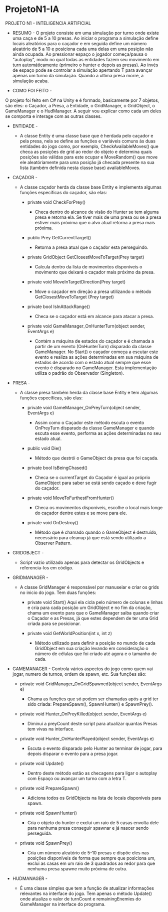 # ProjetoN1-IA

PROJETO N1 - INTELIGENCIA ARTIFICIAL

- RESUMO -
O projeto consiste em uma simulação por turno onde existe uma caça e de 5 a 10 presas. Ao iniciar o programa a simulação define locais aleatórios para o caçador e em seguida define um número aleatório de 5 a 10 e posiciona cada uma delas em uma posição não ainda ocupada. Ao pressionar espaço o jogador começa/pausa o "autoplay", modo no qual todas as entidades fazem seu movimento em turn automáticamente (primeiro o hunter e depois as presas). Ao invés de espaço pode se controlar a simulação apertando T para avançar apenas um turno da simulação. Quando a ultima presa morre, a simulação acaba.

- COMO FOI FEITO -

O projeto foi feito em C# na Unity e é formado, basicamente por 7 objetos, são eles: o Caçador, a Presa, a Entidade, o GridManager, o GridObject, o GameManager e o HudManager. A seguir vou explicar como cada um deles se comporta e interage com as outras classes.

- ENTIDADE -
  - A classe Entity é uma classe base que é herdada pelo caçador e pela presa, nela se define as funções e variáveis comuns às duas entidades do jogo como, por exemplo, CheckAvailableMoves() que checa as posições de grid ao redor do objeto e determina quais posições são válidas para este ocupar e MoveRandom() que move ele aleatóriamente para uma posição já checada presente na sua lista (também definida nesta classe base) availableMoves.
  
- CAÇADOR -
  - A classe caçador herda da classe base Entity e implementa algumas funções específicas do caçador, são elas:
      - private void CheckForPrey()
        - Checa dentro do alcance de visão do Hunter se tem alguma presa e retorna ela. Se tiver mais de uma presa ou se a presa estiver mais próxima que o alvo atual retorna a presa mais próxima.
        
      - public Prey GetCurrentTarget()
        - Retorna a presa atual que o caçador esta perseguindo.
      
      - private GridObject GetClosestMoveToTarget(Prey target)
        - Calcula dentro da lista de movimentos disponíveis o movimento que deixará o caçador mais próximo da presa.
      
      - private void MoveInTargetDirection(Prey target)
        - Move o caçador em direção a presa utilizando o método GetClosestMoveToTarget (Prey target)
      
      - private bool IsInAttackRange()
        - Checa se o caçador está em alcance para atacar a presa.
      
      - private void GameManager_OnHunterTurn(object sender, EventArgs e)
        - Contém a máquina de estados do caçador e é chamada a partir de um evento (OnHunterTurn) disparado da classe GameManager. No Start() o caçador começa a escutar este evento e realiza as ações determinadas em sua máquina de estados de acordo com o estado atual sempre que esse evento é disparado no GameManager. Esta implementação utiliza o padrão do Observador (Singleton).

- PRESA -
  - A classe presa também herda da classe base Entity e tem algumas funções específicas, são elas:
    - private void GameManager_OnPreyTurn(object sender, EventArgs e)
      - Assim como o Caçador este método escuta o evento OnPreyTurn disparado da classe GameManager e quando escuta esse evento, performa as ações determinadas no seu estado atual.
    
    - public void Die()
      - Método que destrói o GameObject da presa que foi caçada.
      
    - private bool IsBeingChased() 
      - Checa se o currentTarget do Caçador é igual ao próprio GameObject para saber se está sendo caçado e deve fugir do caçador.
      
    - private void MoveToFurthestFromHunter() 
      - Checa os movimentos disponíveis, escolhe o local mais longe do caçador dentre estes e se move para ele.
      
    - private void OnDestroy() 
      - Método que é chamado quando o GameObject é destruído, necessário para cleanup já que está sendo utilizado a Observer Pattern.
    
- GRIDOBJECT -
  - Script vazio utilizado apenas para detectar os GridObjects e referencia-los em código.

- GRIDMANAGER -
  - A classe GridManager é responsável por manuseiar e criar os grids no inicio do jogo. Tem duas funções:
    - private void Start()
      Aqui ela cicla pelo número de colunas e linhas e cria para cada posição um GridObject e no fim da criação, chama um evento para que o GameManager saiba quando criar o Caçador e as Presas, já que estes dependem de ter uma Grid criada para se posicionar.
      
    - private void GetWorldPosition(int x, int z)
      - Método utilizado para definir a posição no mundo de cada GridObject em sua criação levando em consideração o número de células que foi criado até agora e o tamanho de cada.
- GAMEMANAGER -
  Controla vários aspectos do jogo como quem vai jogar, numero de turnos, ordem de spawn, etc. Sua funções são:
    - private void GridManager_OnGridSpawned(object sender, EventArgs e)
      - Chama as funções que só podem ser chamadas após a grid ter sido criada: PrepareSpawn(), SpawnHunter() e SpawnPrey().
      
    - private void Hunter_OnPreyKilled(object sender, EventArgs e) 
      - Diminui a preyCount deste script para atualizar quantas Presas tem vivas na interface.
    
    - private void Hunter_OnHunterPlayed(object sender, EventArgs e) 
      - Escuta o evento disparado pelo Hunter ao terminar de jogar, para depois disparar o evento para a presa jogar.
    
    - private void Update()
      - Dentro deste método estão as checagens para ligar o autoplay com Espaço ou avançar um turno com a letra T.
      
    - private void PrepareSpawn()
      - Adiciona todos os GridObjects na lista de locais disponíveis para spawn.
      
    - private void SpawnHunter()
      - Cria o objeto do hunter e exclui um raio de 5 casas envolta dele para nenhuma presa conseguir spawnar e já nascer sendo perseguida.
      
    - private void SpawnPrey()
      - Cria um número aleatório de 5-10 presas e dispõe eles nas posições disponíveis de forma que sempre que posiciona um, exclui as casas em um raio de 3 quadrados ao redor para que nenhuma presa spawne muito próxima de outra. 
    
- HUDMANAGER -
  - É uma classe simples que tem a função de atualizar informações relevantes na interface do jogo. Tem apenas o método Update() onde atualiza o valor de turnCount e remainingEnemies do GameManager na interface do programa.
